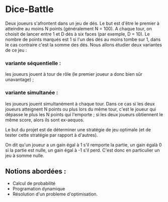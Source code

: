 # Dice-Battle

Deux joueurs s'afrontent dans un jeu de dés. Le but est d'être le premier à atteindre au moins N points (généralement N = 100). A chaque tour, on choisit de lancer entre 1 et D dés à six faces (par exemple, D = 10). Le nombre de points marqués est 1 si l'un des dés au moins tombe sur 1, dans le cas contraire c'est la somme des dés. Nous allons étudier deux variantes de ce jeu :

### variante séquentielle :  
 les joueurs jouent à tour de rôle (le premier joueur a donc bien sûr unavantage) ;

### variante simultanée : 

les joueurs jouent simultanément à chaque tour. Dans ce cas si les deux joueurs atteignent N points ou plus lors du même tour, c'est le joueur qui dépasse le plus les N points qui l'emporte ; si les deux joueurs obtiennent le même score, alors ils sont
ex-aequos.

Le but du projet est de déterminer une stratégie de jeu optimale (et de tester cette stratégie par rapport à d'autres). 

On dit qu'un joueur a un gain égal à 1 s'il remporte la partie, un gain égalà 0 si la partie est nulle, un gain égal à -1 s'il perd. C'est donc en particulier un jeu à somme nulle.

## Notions abordées : 

* Calcul de probabilité
* Programation dynamique
* Résolution d'un probleme d'optimisation.
